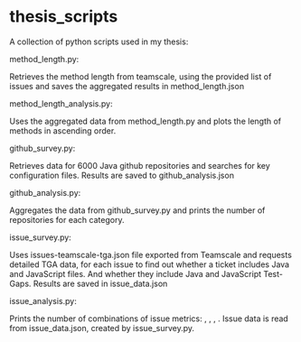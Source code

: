 # thesis_scripts
A collection of python scripts used in my thesis:

method_length.py:

Retrieves the method length from teamscale, using the provided list of issues and saves the aggregated results in method_length.json

method_length_analysis.py:

Uses the aggregated data from method_length.py and plots the length of methods in ascending order.

github_survey.py:

Retrieves data for 6000 Java github repositories and searches for key configuration files. Results are saved to github_analysis.json

github_analysis.py:

Aggregates the data from github_survey.py and prints the number of repositories for each category.

issue_survey.py:

Uses issues-teamscale-tga.json file exported from Teamscale and requests detailed TGA data, for each issue to find out whether a ticket includes Java and JavaScript files. And whether they include Java and JavaScript Test-Gaps. Results are saved in issue_data.json

issue_analysis.py:

Prints the number of combinations of issue metrics: <java present>, <js present>, <has java_gap>, <has js_gap>. Issue data is read from issue_data.json, created by issue_survey.py.